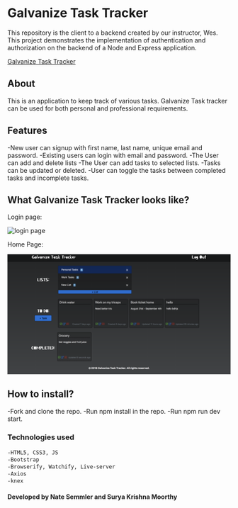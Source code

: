 # Galvanize Task Tracker

This repository is the client to a backend created by our instructor, Wes.  This project demonstrates the implementation of authentication and authorization on the backend of a Node and Express application.

[Galvanize Task Tracker](https://surya_nate_task_tracker.surge.sh)

## About  

This is an application to keep track of various tasks. Galvanize Task tracker can be used for both personal and professional requirements.

## Features

  -New user can signup with first name, last name, unique email and password.
  -Existing users can login with email and password.
  -The User can add and delete lists
  -The User can add tasks to selected lists.
  -Tasks can be updated or deleted.
  -User can toggle the tasks between completed tasks and incomplete tasks.

## What Galvanize Task Tracker looks like?

Login page:

![login page](./images/loginPage.png)

Home Page:

![home page](./images/homePage.png)

## How to install?

-Fork and clone the repo.
-Run npm install in the repo.
-Run npm run dev start.

### Technologies used

    -HTML5, CSS3, JS
    -Bootstrap
    -Browserify, Watchify, Live-server
    -Axios
    -knex

#### Developed by Nate Semmler and Surya Krishna Moorthy
